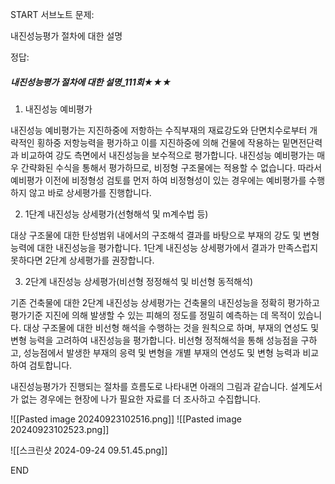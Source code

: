 START
서브노트
문제:

내진성능평가 절차에 대한 설명 

정답:

##### 내진성능평가 절차에 대한 설명_111회★★★

1) 내진성능 예비평가

내진성능 예비평가는 지진하중에 저항하는 수직부재의 재료강도와 단면치수로부터 개략적인 횡하중 저항능력을 평가하고 이를 지진하중에 의해 건물에 작용하는 밑면전단력과 비교하여 강도 측면에서 내진성능을 보수적으로 평가합니다. 내진성능 예비평가는 매우 간략화된 수식을 통해서 평가하므로, 비정형 구조물에는 적용할 수 없습니다. 따라서 예비평가 이전에 비정형성 검토를 먼저 하여 비정형성이 있는 경우에는 예비평가를 수행하지 않고 바로 상세평가를 진행합니다.

2) 1단계 내진성능 상세평가(선형해석 및 m계수법 등)

대상 구조물에 대한 탄성범위 내에서의 구조해석 결과를 바탕으로 부재의 강도 및 변형 능력에 대한 내진성능을 평가합니다. 1단계 내진성능 상세평가에서 결과가 만족스럽지 못하다면 2단계 상세평가를 권장합니다.

3) 2단계 내진성능 상세평가(비선형 정정해석 및 비선형 동적해석)

기존 건축물에 대한 2단계 내진성능 상세평가는 건축물의 내진성능을 정확히 평가하고 평가기준 지진에 의해 발생할 수 있는 피해의 정도를 정밀히 예측하는 데 목적이 있습니다. 대상 구조물에 대한 비선형 해석을 수행하는 것을 원칙으로 하며, 부재의 연성도 및 변형 능력을 고려하여 내진성능을 평가합니다. 비선형 정적해석을 통해 성능점을 구하고, 성능점에서 발생한 부재의 응력 및 변형을 개별 부재의 연성도 및 변형 능력과 비교하여 검토합니다.

내진성능평가가 진행되는 절차를 흐름도로 나타내면 아래의 그림과 같습니다. 설계도서가 없는 경우에는 현장에 나가 필요한 자료를 더 조사하고 수집합니다.

![[Pasted image 20240923102516.png]]
![[Pasted image 20240923102523.png]]


![[스크린샷 2024-09-24 09.51.45.png]]

<!--ID: 1727688301354-->
END